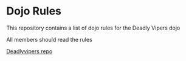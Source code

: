 Dojo Rules
==========

This repository contains a list of dojo rules for the Deadly Vipers dojo

All members should read the rules

[Deadlyvipers repo]("https://github.com/deadlyvipers")

